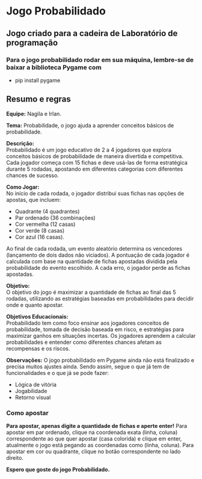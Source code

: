 # Jogo Probabilidado

## Jogo criado para a cadeira de Laboratório de programação

### Para o jogo probabilidado rodar em sua máquina, lembre-se de baixar a biblioteca Pygame com

- pip install pygame

## Resumo e regras

**Equipe:** Nagila e Irlan.

**Tema:** Probabilidade, o jogo ajuda a aprender conceitos básicos de probabilidade.

**Descrição:**  
Probabilidado é um jogo educativo de 2 a 4 jogadores que explora conceitos básicos de probabilidade de maneira divertida e competitiva. Cada jogador começa com 15 fichas e deve usá-las de forma estratégica durante 5 rodadas, apostando em diferentes categorias com diferentes chances de sucesso.

**Como Jogar:**  
No início de cada rodada, o jogador distribui suas fichas nas opções de apostas, que incluem:

- Quadrante (4 quadrantes)
- Par ordenado (36 combinações)
- Cor vermelha (12 casas)
- Cor verde (8 casas)
- Cor azul (16 casas).

Ao final de cada rodada, um evento aleatório determina os vencedores (lançamento de dois dados não viciados). A pontuação de cada jogador é calculada com base na quantidade de fichas apostadas dividida pela probabilidade do evento escolhido. A cada erro, o jogador perde as fichas apostadas.

**Objetivo:**  
O objetivo do jogo é maximizar a quantidade de fichas ao final das 5 rodadas, utilizando as estratégias baseadas em probabilidades para decidir onde e quanto apostar.

**Objetivos Educacionais:**  
Probabilidado tem como foco ensinar aos jogadores conceitos de probabilidade, tomada de decisão baseada em risco, e estratégias para maximizar ganhos em situações incertas. Os jogadores aprendem a calcular probabilidades e entender como diferentes chances afetam as recompensas e os riscos.

**Observações:**
O jogo probabilidado em Pygame ainda não está finalizado e precisa muitos ajustes ainda. Sendo assim, segue o que já tem de funcionalidades e o que já se pode fazer:

- Lógica de vitória
- Jogabilidade
- Retorno visual

### Como apostar

**Para apostar, apenas digite a quantidade de fichas e aperte enter!**
Para apostar em par ordenado, clique na coordenada exata (linha, coluna) correspondente ao que quer apostar (casa colorida) e clique em enter, atualmente o jogo está pegando as coordenadas como (linha, coluna).
Para apostar em cor ou quadrante, clique no botão correspondente no lado direito.

**Espero que goste do jogo Probabilidado.**
